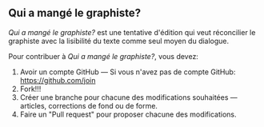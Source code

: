 Qui a mangé le graphiste?
-------

_Qui a mangé le graphiste?_ est une tentative d'édition qui veut réconcilier le graphiste avec la lisibilité du texte comme seul moyen du dialogue.

Pour contribuer à _Qui a mangé le graphiste?_, vous devez:

1. Avoir un compte GitHub — Si vous n'avez pas de compte GitHub: <https://github.com/join>
2. Fork!!!
3. Créer une branche pour chacune des modifications souhaitées — articles, corrections de fond ou de forme.
4. Faire un "Pull request" pour proposer chacune des modifications.
